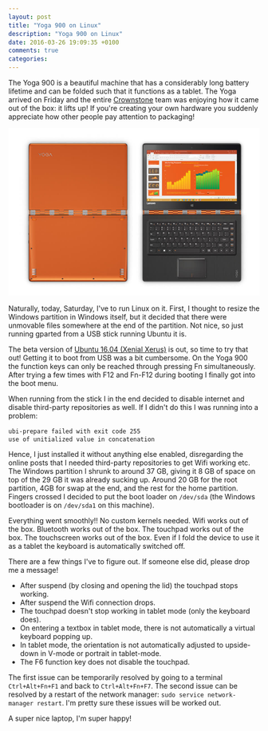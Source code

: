 ```yaml
---
layout: post
title: "Yoga 900 on Linux"
description: "Yoga 900 on Linux"
date: 2016-03-26 19:09:35 +0100
comments: true
categories: 
---
```


The Yoga 900 is a beautiful machine that has a considerably long battery lifetime and can be folded such that it functions as a tablet. The Yoga arrived on Friday and the entire [Crownstone](https://crownstone.rocks) team was enjoying how it came out of the box: it lifts up! If you're creating your own hardware you suddenly appreciate how other people pay attention to packaging!

![Yoga 900](/images/blog/lenovo-yoga-900.jpg "Yoga 900, although mine is Silver to not annoy customers too much")

Naturally, today, Saturday, I've to run Linux on it. First, I thought to resize the Windows partition in Windows itself, but it decided that there were unmovable files somewhere at the end of the partition. Not nice, so just running gparted from a USB stick running Ubuntu it is.

The beta version of [Ubuntu 16.04 (Xenial Xerus)](http://releases.ubuntu.com/xenial/) is out, so time to try that out! Getting it to boot from USB was a bit cumbersome. On the Yoga 900 the function keys can only be reached through pressing Fn simultaneously. After trying a few times with F12 and Fn-F12 during booting I finally got into the boot menu. 

When running from the stick I in the end decided to disable internet and disable third-party repositories as well. If I didn't do this I was running into a problem:


    ubi-prepare failed with exit code 255
    use of unitialized value in concatenation

Hence, I just installed it without anything else enabled, disregarding the online posts that I needed third-party repositories to get Wifi working etc. The Windows partition I shrunk to around 37 GB, giving it 8 GB of space on top of the 29 GB it was already sucking up. Around 20 GB for the root partition, 4GB for swap at the end, and the rest for the home partition. Fingers crossed I decided to put the boot loader on `/dev/sda` (the Windows bootloader is on `/dev/sda1` on this machine).

Everything went smoothly!! No custom kernels needed. Wifi works out of the box. Bluetooth works out of the box. The touchpad works out of the box. The touchscreen works out of the box. Even if I fold the device to use it as a tablet the keyboard is automatically switched off.

There are a few things I've to figure out. If someone else did, please drop me a message!

* After suspend (by closing and opening the lid) the touchpad stops working. 
* After suspend the Wifi connection drops.
* The touchpad doesn't stop working in tablet mode (only the keyboard does).
* On entering a textbox in tablet mode, there is not automatically a virtual keyboard popping up.
* In tablet mode, the orientation is not automatically adjusted to upside-down in V-mode or portrait in tablet-mode.
* The F6 function key does not disable the touchpad.

The first issue can be temporarily resolved by going to a terminal `Ctrl+Alt+Fn+F1` and back to `Ctrl+Alt+Fn+F7`. The second issue can be resolved by a restart of the network manager: `sudo service network-manager restart`. I'm pretty sure these issues will be worked out.

A super nice laptop, I'm super happy! 
